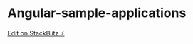 # Angular-sample-applications

[Edit on StackBlitz ⚡️](https://stackblitz.com/edit/angular-ivy-hbudre)